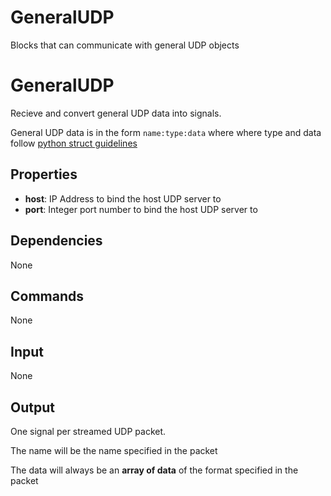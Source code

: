 GeneralUDP
=======

Blocks that can communicate with general UDP objects

GeneralUDP
===========

Recieve and convert general UDP data into signals.

General UDP data is in the form `name:type:data` where where type and data follow [python struct guidelines](https://docs.python.org/2/library/struct.html)

Properties
--------------

-   **host**: IP Address to bind the host UDP server to
-   **port**: Integer port number to bind the host UDP server to

Dependencies
----------------
None

Commands
----------------
None

Input
-------
None

Output
---------
One signal per streamed UDP packet. 

The name will be the name specified in the packet

The data will always be an **array of data** of the format specified in the packet 

